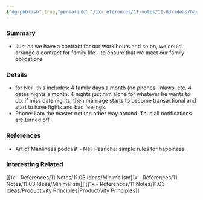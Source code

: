 ```yaml
---
{"dg-publish":true,"permalink":"/1x-references/11-notes/11-03-ideas/have-a-contract-to-strengthen-your-family-relationships/","title":"Have a contract to strengthen your family relationships","dgShowBacklinks":false}
---
```



### Summary
- Just as we have a contract for our work hours and so on, we could arrange a contract for family life - to ensure that we meet our family obligations

### Details
- for Neil, this includes: 4 family days a month (no phones, inlaws, etc. 4 dates nights a month. 4 nights just him alone for whatever he wants to do. if miss date nights, then marriage starts to become transactional and start to have fights and bad feelings.
- Phone: I am the master not the other way around. Thus all notifications are turned off.

### References
- Art of Manliness podcast - Neil Pasricha: simple rules for happiness

### Interesting Related
[[1x - References/11 Notes/11.03 Ideas/Minimalism\|1x - References/11 Notes/11.03 Ideas/Minimalism]]
[[1x - References/11 Notes/11.03 Ideas/Productivity Principles\|Productivity Principles]]